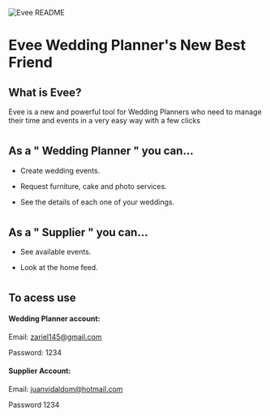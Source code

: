 ![Evee README](https://res.cloudinary.com/ironhacker/image/upload/v1568938749/Evee%20README.png)

# Evee Wedding Planner's New Best Friend

## What is Evee?

Evee is a new and powerful tool for Wedding Planners who need to manage their time and events in a
very easy way with a few clicks

#

## As a " Wedding Planner " you can...

- Create wedding events.

- Request furniture, cake and photo services.

- See the details of each one of your weddings.

#

## As a " Supplier " you can...

- See available events.

- Look at the home feed.

#

## To acess use

#### Wedding Planner account:

Email: zariel145@gmail.com

Password: 1234

#### Supplier Account:

Email: juanvidaldom@hotmail.com

Password 1234

#
